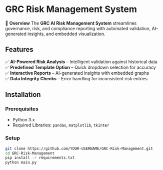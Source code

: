 # GRC Risk Management System

🚀 **Overview**
The **GRC AI Risk Management System** streamlines governance, risk, and compliance reporting with automated validation, AI-generated insights, and embedded visualization.

## Features
✅ **AI-Powered Risk Analysis** – Intelligent validation against historical data  
✅ **Predefined Template Option** – Quick dropdown selection for accuracy  
✅ **Interactive Reports** – AI-generated insights with embedded graphs  
✅ **Data Integrity Checks** – Error handling for inconsistent risk entries  

## Installation

### Prerequisites
- Python 3.x
- Required Libraries: `pandas`, `matplotlib`, `tkinter`

### Setup
```bash
git clone https://github.com/YOUR-USERNAME/GRC-Risk-Management.git
cd GRC-Risk-Management
pip install -r requirements.txt
python main.py
